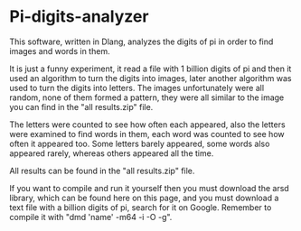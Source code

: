 # Pi-digits-analyzer
This software, written in Dlang, analyzes the digits of pi in order to find images and words in them.

It is just a funny experiment, it read a file with 1 billion digits of pi and then it used an algorithm to turn the digits into images, later another algorithm was used to turn the digits into letters. The images unfortunately were all random, none of them formed a pattern, they were all similar to the image you can find in the "all results.zip" file.

The letters were counted to see how often each appeared, also the letters were examined to find words in them, each word was counted to see how often it appeared too. Some letters barely appeared, some words also appeared rarely, whereas others appeared all the time.

All results can be found in the "all results.zip" file.

If you want to compile and run it yourself then you must download the arsd library, which can be found here on this page, and you must download a text file with a billion digits of pi, search for it on Google. Remember to compile it with "dmd 'name' -m64 -i -O -g".

